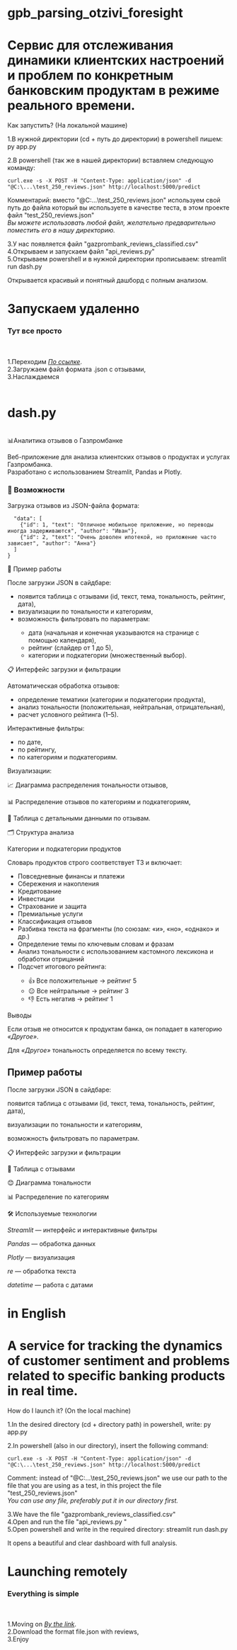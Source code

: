 # gpb_parsing_otzivi_foresight
<h1>Сервис для отслеживания динамики клиентских настроений и проблем по конкретным банковским продуктам в режиме реального времени.</h1>

Как запустить? (На локальной машине)

1.В нужной директории (cd + путь до директории) в powershell пишем: py app.py <br>

2.В powershell (так же в нашей директории) вставляем следующую команду:

```
curl.exe -s -X POST -H "Content-Type: application/json" -d "@C:\...\test_250_reviews.json" http://localhost:5000/predict
```

Комментарий: вместо "@C:\...\test_250_reviews.json" используем свой путь до файла который вы используете в качестве теста, в этом проекте файл "test_250_reviews.json"<br>
<em>Вы можете использовать любой файл, желательно предварительно поместить его в нашу директорию.</em><br>

 3.У нас появляется файл "gazprombank_reviews_classified.csv"<br>
 4.Открываем и запускаем файл "api_reviews.py"<br>
 5.Открываем powershell и в нужной директории прописываем: streamlit run dash.py<br>
 
Открывается красивый и понятный дашборд с полным анализом. <br>

<h1>Запускаем удаленно</h1> 

**<h3>Тут все просто</h3>** <br>
<br>1.Переходим *[По ссылке](https://gpbparsingotziviforesight-wgf4rxgq65hm6pbuqb4cad.streamlit.app/)*. <br>
2.Загружаем файл формата .json с отзывами, <br>
3.Наслаждаемся <br>
<br>
<h1>dash.py</h1>
<br>
📊Аналитика отзывов о Газпромбанке

Веб-приложение для анализа клиентских отзывов о продуктах и услугах Газпромбанка.<br>
Разработано с использованием Streamlit, Pandas и Plotly.<br>

<h3>🚀 Возможности</h3>

Загрузка отзывов из JSON-файла формата:<br>

```{
  "data": [
    {"id": 1, "text": "Отличное мобильное приложение, но переводы иногда задерживаются", "author": "Иван"},
    {"id": 2, "text": "Очень доволен ипотекой, но приложение часто зависает", "author": "Анна"}
  ]
}
```
📂 Пример работы

После загрузки JSON в сайдбаре:
<ul>
<li>появится таблица с отзывами (id, текст, тема, тональность, рейтинг, дата),</li>

<li>визуализации по тональности и категориям, </li>

<li>возможность фильтровать по параметрам: </li>
<ul>
<li>дата (начальная и конечная указываются на странице с помощью календаря),</li>

<li>рейтинг (слайдер от 1 до 5),</li>

<li>категории и подкатегории (множественный выбор).</li>
</ul>
</ul>

📋 Интерфейс загрузки и фильтрации

Автоматическая обработка отзывов:
<ul>

<li>определение тематики (категории и подкатегории продукта),</li>

<li>анализ тональности (положительная, нейтральная, отрицательная),</li>

<li>расчет условного рейтинга (1–5).</li>

</ul>

Интерактивные фильтры:
<ul>
 
<li>по дате,</li>

<li>по рейтингу,</li>

<li>по категориям и подкатегориям.</li>

</ul>
Визуализации:

📈 Диаграмма распределения тональности отзывов,

📊 Распределение отзывов по категориям и подкатегориям,

📝 Таблица с детальными данными по отзывам.

🗂 Структура анализа

Категории и подкатегории продуктов

Словарь продуктов строго соответствует ТЗ и включает:
<ul>
 
<li>Повседневные финансы и платежи</li>

<li>Сбережения и накопления</li>

<li>Кредитование</li>

<li>Инвестиции</li>

<li>Страхование и защита</li>

<li>Премиальные услуги</li>

<li>Классификация отзывов</li>

<li>Разбивка текста на фрагменты (по союзам: «и», «но», «однако» и др.)</li>

<li>Определение темы по ключевым словам и фразам</li>

<li>Анализ тональности с использованием кастомного лексикона и обработки отрицаний </li>

<li>Подсчет итогового рейтинга: </li>
<ul>
<li>👍 Все положительные → рейтинг 5</li>

<li>😐 Все нейтральные → рейтинг 3</li>

<li>👎 Есть негатив → рейтинг 1</li>
</ul>
</ul>

Выводы

Если отзыв не относится к продуктам банка, он попадает в категорию *«Другое»*.

Для *«Другое»* тональность определяется по всему тексту.<br>

<h2>Пример работы</h2>

После загрузки JSON в сайдбаре:

появится таблица с отзывами (id, текст, тема, тональность, рейтинг, дата),

визуализации по тональности и категориям,

возможность фильтровать по параметрам.

📋 Интерфейс загрузки и фильтрации

📝 Таблица с отзывами

😊 Диаграмма тональности

📊 Распределение по категориям

🛠 Используемые технологии

*Streamlit*
 — интерфейс и интерактивные фильтры

*Pandas*
 — обработка данных

*Plotly*
 — визуализация

*re*
 — обработка текста

*datetime*
 — работа с датами

<h1>in English</h1>
<h1>A service for tracking the dynamics of customer sentiment and problems related to specific banking products in real time.</h1>

How do I launch it? (On the local machine)

1.In the desired directory (cd + directory path) in powershell, write: py app.py <br>

2.In powershell (also in our directory), insert the following command:

```
curl.exe -s -X POST -H "Content-Type: application/json" -d "@C:\...\test_250_reviews.json" http://localhost:5000/predict
```

Comment: instead of "@C:\...\test_250_reviews.json" we use our path to the file that you are using as a test, in this project the file "test_250_reviews.json"<br>
<em>You can use any file, preferably put it in our directory first.</em><br>

 3.We have the file "gazprombank_reviews_classified.csv"<br>
 4.Open and run the file "api_reviews.py "<br>
 5.Open powershell and write in the required directory: streamlit run dash.py <br>
 
It opens a beautiful and clear dashboard with full analysis. <br>

<h1>Launching remotely</h1> 

**<h3>Everything is simple</h3>** <br>
<br> 1.Moving on *[By the link](https://gpbparsingotziviforesight-wgf4rxgq65hm6pbuqb4cad.streamlit.app/)*. <br>
2.Download the format file.json with reviews, <br>
3.Enjoy <br>
<br>
